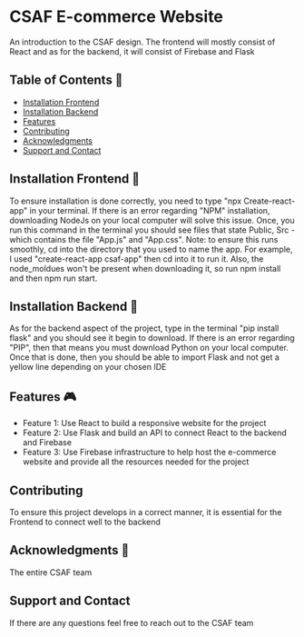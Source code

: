 # CSAF E-commerce Website

An introduction to the CSAF design. The frontend will mostly consist of React and as for the backend, it will consist of Firebase and Flask
## Table of Contents 🤖
- [Installation Frontend](#installation)
- [Installation Backend](#usage)
- [Features](#features)
- [Contributing](#contributing)
- [Acknowledgments](#Acknowledgments)
- [Support and Contact](#support-and-contact)

## Installation Frontend 🫡
To ensure installation is done correctly, you need to type "npx Create-react-app" in your terminal. If there is an error regarding "NPM" installation, downloading NodeJs on your local computer will solve this issue. Once, you run this command in the terminal you should see files that state Public, Src - which contains the file "App.js" and "App.css". Note: to ensure this runs smoothly, cd into the directory that you used to name the app. For example, I used "create-react-app csaf-app" then cd into it to run it. Also, the node_moldues won't be present when downloading it, so run npm install and then npm run start.

## Installation Backend 🫡
As for the backend aspect of the project, type in the terminal "pip install flask" and you should see it begin to download. If there is an error regarding "PIP", then that means you must download Python on your local computer. Once that is done, then you should be able to import Flask and not get a yellow line depending on your chosen IDE

## Features  🎮
- Feature 1: Use React to build a responsive website for the project
- Feature 2: Use Flask and build an API to connect React to the backend and Firebase
- Feature 3: Use Firebase infrastructure to help host the e-commerce website and provide all the resources needed for the project

## Contributing
To ensure this project develops in a correct manner, it is essential for the Frontend to connect well to the backend


## Acknowledgments 🥇
The entire CSAF team 

## Support and Contact

If there are any questions feel free to reach out to the CSAF team

